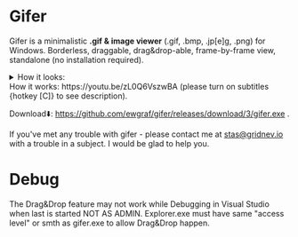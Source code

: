 # Gifer
Gifer is a minimalistic **.gif & image viewer** (.gif, .bmp, .jp[e]g, .png) for Windows.
Borderless, draggable, drag&drop-able, frame-by-frame view, standalone (no installation required).

<details><summary>How it looks:</summary>
<p>

<img src="https://github.com/ewgraf/gifer/blob/master/help.png?raw=true" class="box-shadow-extra-large">

<img src="https://github.com/ewgraf/gifer/blob/master/horo.gif?raw=true" width="450px">

horo.gif (lena.bmp).

</p>
</details>
How it works: https://youtu.be/zL0Q6VszwBA (please turn on subtitles {hotkey [C]} to see description).

Download⬇️: https://github.com/ewgraf/gifer/releases/download/3/gifer.exe .

If you've met any trouble with gifer - please contact me at stas@gridnev.io with a trouble in a subject. I would be glad to help you.

# Debug
The Drag&Drop feature may not work while Debugging in Visual Studio when last is started NOT AS ADMIN. Explorer.exe must have same "access level" or smth as gifer.exe to allow Drag&Drop happen.
